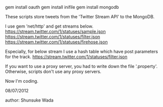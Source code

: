 gem install oauth
gem install inifile
gem install mongodb

These scripts store tweets from the 'Twitter Stream API' to the MongoDB.

I use gem 'net/http' and get streams below.
https://stream.twitter.com/1/statuses/sample.json
https://stream.twitter.com/1/statuses/filter.json
https://stream.twitter.com/1/statuses/firehose.json

Especially, for below stream I use a hash table which have post parameters for the track.
https://stream.twitter.com/1/statuses/filter.json

If you want to use a proxy server, you had to write down the file '.property'.
Otherwise, scripts don't use any proxy servers.

Now I'm coding.

08/07/2012

author: Shunsuke Wada
